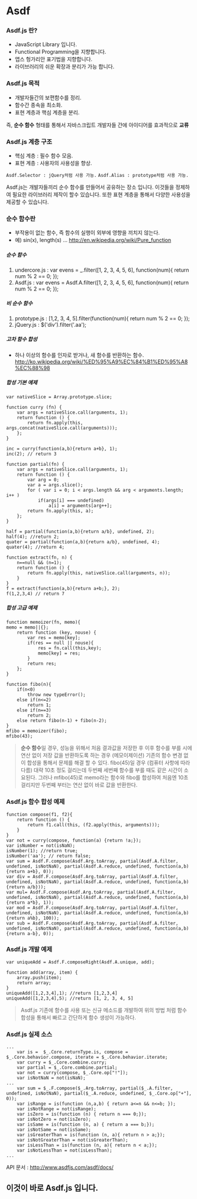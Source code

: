 Asdf
====

### Asdf.js 란?
* JavaScript Library 입니다.
* Functional Programming을 지향합니다.
* 앱스 헝가리안 표기법을 지향합니다.
* 라이브러리의 쉬운 확장과 분리가 가능 합니다.

### Asdf.js 목적
* 개발자들간의 보편함수를 정리.
* 함수간 종속을 최소화.
* 표현 계층과 핵심 계층을 분리.

즉, **순수 함수** 형태를 통해서 자바스크립트 개발자들 간에 아이디어를 효과적으로 **교류**

### Asdf.js 계층 구조
* 핵심 계층 : 필수 함수 모음.
* 표현 계층 : 사용자의 사용성을 향상.

`
Asdf.Selector : jQuery처럼 사용 가능.
`
`
Asdf.Alias : prototype처럼 사용 가능.
`

Asdf.js는 개발자들끼리 순수 함수를 만들어서 공유하는 장소 입니다. 이것들을 정제하여 필요한 라이브러리 제작이 할수 있습니다. 또한 표현 계층을 통해서 다양한 사용성을 제공할 수 있습니다.

### 순수 함수란
* 부작용이 없는 함수, 즉 함수의 실행이 외부에 영향을 끼치지 않는다.
* 예) sin(x), length(s) ... 
<http://en.wikipedia.org/wiki/Pure_function>

##### 순수 함수 
1. undercore.js : var evens = _.filter([1, 2, 3, 4, 5, 6], function(num){ return num % 2 == 0; });
2. Asdf.js : var evens = Asdf.A.filter([1, 2, 3, 4, 5, 6], function(num){ return num % 2 == 0; });
 
##### 비 순수 함수
1. prototype.js : [1,2, 3, 4, 5].filter(function(num){ return num % 2 == 0; });
2. jQuery.js : $('div').filter('.aa');


##### 고차 함수 합성
* 하나 이상의 함수를 인자로 받거나, 새 함수를 반환하는 함수.
<http://ko.wikipedia.org/wiki/%ED%95%A9%EC%84%B1%ED%95%A8%EC%88%98>

##### 합성 기본 예제
```
var nativeSlice = Array.prototype.slice;

function curry (fn) {
    var args = nativeSlice.call(arguments, 1);
	return function () {
		return fn.apply(this, args.concat(nativeSlice.call(arguments)));
	};
}

inc = curry(function(a,b){return a+b}, 1);
inc(2); // return 3

function partial(fn) {
    var args = nativeSlice.call(arguments, 1);
	return function () {
		var arg = 0;
		var a = args.slice();
		for ( var i = 0; i < args.length && arg < arguments.length; i++ )
			if(args[i] === undefined)
				a[i] = arguments[arg++];
		return fn.apply(this, a);
	};
}

half = partial(function(a,b){return a/b}, undefined, 2);
half(4); //return 2;
quater = partial(function(a,b){return a/b}, undefined, 4);
quater(4); //return 4;

function extract(fn, n) {
    n==null && (n=1);
    return function () {
        return fn.apply(this, nativeSlice.call(arguments, n));
    }
}
f = extract(function(a,b){return a+b;}, 2);
f(1,2,3,4) // return 7

```

##### 합성 고급 예제
```
function memoizer(fn, memo){
memo = memo||{};
    return function (key, nouse) {
		var res = memo[key];
		if(res == null || nouse){
			res = fn.call(this,key);
			memo[key] = res;
		}
		return res;
	};
}

function fibo(n){
	if(n<0)
		throw new typeError();
	else if(n<=2)
		return 1;
	else if(n==3)
		return 2;
	else return fibo(n-1) + fibo(n-2);
}
mfibo = memoizer(fibo);
mfibo(43);
```
> **순수 함수**일 경우, 성능을 위해서 처음 결과값을 저장한 후 이후 함수를 부를 시에 연산 없이 저장 값을 반환하도록 하는 경우 (메모이제이션) 기존의 함수 변경 없이 합성을 통해서 문제를 해결 할 수 있다.
> fibo(45)일 경우 (컴퓨터 사항에 따라 다름) 대략 10초 정도 걸리는데 두번째 세번째 함수를 부를 때도 같은 시간이 소요된다. 그러나 mfibo(45)로 memo라는 함수와 fibo를 합성하여 처음엔 10초 걸리지만 두번째 부터는 연산 없이 바로 값을 반환한다.


### Asdf.js 함수 합성 예제
```
function compose(f1, f2){
    return function () {
		return f1.call(this, (f2.apply(this, arguments)));
	}
}
var not = curry(compose, function(a) {return !a;});
var isNumber = not(isNaN);
isNumber(1); //return true;
isNumber('aa'); // return false;
var sum = Asdf.F.compose(Asdf.Arg.toArray, partial(Asdf.A.filter, undefined, isNotNaN), partial(Asdf.A.reduce, undefined, function(a,b){return a+b}, 0));
var div = Asdf.F.compose(Asdf.Arg.toArray, partial(Asdf.A.filter, undefined, isNotNaN), partial(Asdf.A.reduce, undefined, function(a,b){return a/b}));
var mul= Asdf.F.compose(Asdf.Arg.toArray, partial(Asdf.A.filter, undefined, isNotNaN), partial(Asdf.A.reduce, undefined, function(a,b){return a*b}, 1));
var mod = Asdf.F.compose(Asdf.Arg.toArray, partial(Asdf.A.filter, undefined, isNotNaN), partial(Asdf.A.reduce, undefined, function(a,b){return a%b}, 100));
var sub = Asdf.F.compose(Asdf.Arg.toArray, partial(Asdf.A.filter, undefined, isNotNaN), partial(Asdf.A.reduce, undefined, function(a,b){return a-b}, 0));
```

### Asdf.js 개발 예제
```
var uniqueAdd = Asdf.F.composeRight(Asdf.A.unique, add);

function add(array, item) {
    array.push(item);
	return array;
}
uniqueAdd([1,2,3,4],1); //return [1,2,3,4]
uniqueAdd([1,2,3,4],5); //return [1, 2, 3, 4, 5]
```
> Asdf.js 기존에 함수를 사용 또는 신규 메소드를 개발하여 위의 방법 처럼 함수 합성을 통해서 빠르고 간단하게 함수 생성이 가능하다.

### Asdf.js 실제 소스
```
...
    var is =  $_.Core.returnType.is, compose = $_.Core.behavior.compose, iterate = $_.Core.behavior.iterate;
	var curry = $_.Core.combine.curry;
	var partial = $_.Core.combine.partial;
	var not = curry(compose, $_.Core.op["!"]);
	var isNotNaN = not(isNaN);
...
    var sum = $_.F.compose($_.Arg.toArray, partial($_.A.filter, undefined, isNotNaN), partial($_.A.reduce, undefined, $_.Core.op["+"], 0));
	var isRange = is(function (n,a,b) { return a<=n && n<=b; });
	var isNotRange = not(isRange);
	var isZero = is(function (n) { return n === 0;});
	var isNotZero = not(isZero);
	var isSame = is(function (n, a) { return a === b;});
	var isNotSame = not(isSame);
	var isGreaterThan = is(function (n, a){ return n > a;});
	var isNotGreaterThan = not(isGreaterThan);
	var isLessThan = is(function (n, a){ return n < a;});
	var isNotLessThan = not(isLessThan);
...

```

API 문서 : http://www.asdfjs.com/asdf/docs/
## 이것이 바로 Asdf.js 입니다.
